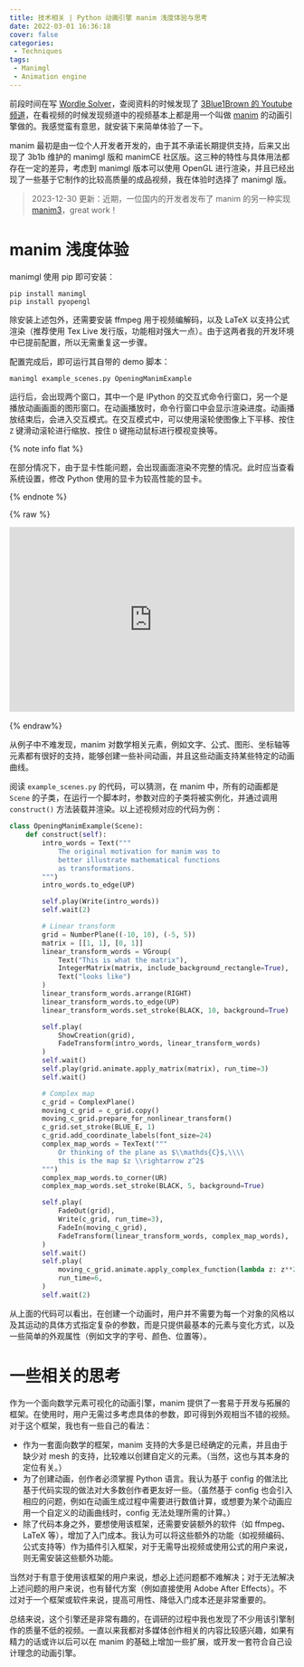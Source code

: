 ```yaml
---
title: 技术相关 | Python 动画引擎 manim 浅度体验与思考
date: 2022-03-01 16:36:18
cover: false
categories:
 - Techniques
tags:
 - Manimgl
 - Animation engine
---
```


前段时间在写 [Wordle Solver](https://github.com/LittleNyima/wordle-solver)，查阅资料的时候发现了 [3Blue1Brown 的 Youtube 频道](https://www.youtube.com/c/3blue1brown)，在看视频的时候发现频道中的视频基本上都是用一个叫做 [manim](https://github.com/3b1b/manim) 的动画引擎做的。我感觉蛮有意思，就安装下来简单体验了一下。

manim 最初是由一位个人开发者开发的，由于其不承诺长期提供支持，后来又出现了 3b1b 维护的 manimgl 版和 manimCE 社区版。这三种的特性与具体用法都存在一定的差异，考虑到 manimgl 版本可以使用 OpenGL 进行渲染，并且已经出现了一些基于它制作的比较高质量的成品视频，我在体验时选择了 manimgl 版。

> 2023-12-30 更新：近期，一位国内的开发者发布了 manim 的另一种实现 [manim3](https://github.com/YishiMichael/manim3)，great work！

# manim 浅度体验

manimgl 使用 pip 即可安装：

```shell
pip install manimgl
pip install pyopengl
```

除安装上述包外，还需要安装 ffmpeg 用于视频编解码，以及 LaTeX 以支持公式渲染（推荐使用 Tex Live 发行版，功能相对强大一点）。由于这两者我的开发环境中已提前配置，所以无需重复这一步骤。

配置完成后，即可运行其自带的 demo 脚本：

```shell
manimgl example_scenes.py OpeningManimExample
```

运行后，会出现两个窗口，其中一个是 IPython 的交互式命令行窗口，另一个是播放动画画面的图形窗口。在动画播放时，命令行窗口中会显示渲染进度。动画播放结束后，会进入交互模式。在交互模式中，可以使用滚轮使图像上下平移、按住 `Z` 键滑动滚轮进行缩放、按住 `D` 键拖动鼠标进行模视变换等。

{% note info flat %}

在部分情况下，由于显卡性能问题，会出现画面渲染不完整的情况。此时应当查看系统设置，修改 Python 使用的显卡为较高性能的显卡。

{% endnote %}

{% raw %}

<style>
    .resp-container {
        position: relative;
        overflow: hidden;
        padding-top: 65%;
        margin-bottom: 16px;
    }
    .resp-iframe {
        position: absolute;
        top: 0;
        left: 0;
        width: 100%;
        height: 100%;
        border: 0;
    }
</style><div class="resp-container"><iframe class="resp-iframe" src="https://player.bilibili.com/player.html?aid=679492789&bvid=BV12S4y1g7pm&cid=530012902&page=1" scrolling="no" border="0" frameborder="no" framespacing="0" allowfullscreen="true"> </iframe></div>

{% endraw%}

从例子中不难发现，manim 对数学相关元素，例如文字、公式、图形、坐标轴等元素都有很好的支持，能够创建一些补间动画，并且这些动画支持某些特定的动画曲线。

阅读 `example_scenes.py` 的代码，可以猜测，在 manim 中，所有的动画都是 `Scene` 的子类，在运行一个脚本时，参数对应的子类将被实例化，并通过调用 `construct()` 方法装载并渲染。以上述视频对应的代码为例：

```python
class OpeningManimExample(Scene):
    def construct(self):
        intro_words = Text("""
            The original motivation for manim was to
            better illustrate mathematical functions
            as transformations.
        """)
        intro_words.to_edge(UP)

        self.play(Write(intro_words))
        self.wait(2)

        # Linear transform
        grid = NumberPlane((-10, 10), (-5, 5))
        matrix = [[1, 1], [0, 1]]
        linear_transform_words = VGroup(
            Text("This is what the matrix"),
            IntegerMatrix(matrix, include_background_rectangle=True),
            Text("looks like")
        )
        linear_transform_words.arrange(RIGHT)
        linear_transform_words.to_edge(UP)
        linear_transform_words.set_stroke(BLACK, 10, background=True)

        self.play(
            ShowCreation(grid),
            FadeTransform(intro_words, linear_transform_words)
        )
        self.wait()
        self.play(grid.animate.apply_matrix(matrix), run_time=3)
        self.wait()

        # Complex map
        c_grid = ComplexPlane()
        moving_c_grid = c_grid.copy()
        moving_c_grid.prepare_for_nonlinear_transform()
        c_grid.set_stroke(BLUE_E, 1)
        c_grid.add_coordinate_labels(font_size=24)
        complex_map_words = TexText("""
            Or thinking of the plane as $\\mathds{C}$,\\\\
            this is the map $z \\rightarrow z^2$
        """)
        complex_map_words.to_corner(UR)
        complex_map_words.set_stroke(BLACK, 5, background=True)

        self.play(
            FadeOut(grid),
            Write(c_grid, run_time=3),
            FadeIn(moving_c_grid),
            FadeTransform(linear_transform_words, complex_map_words),
        )
        self.wait()
        self.play(
            moving_c_grid.animate.apply_complex_function(lambda z: z**2),
            run_time=6,
        )
        self.wait(2)
```

从上面的代码可以看出，在创建一个动画时，用户并不需要为每一个对象的风格以及其运动的具体方式指定复杂的参数，而是只提供最基本的元素与变化方式，以及一些简单的外观属性（例如文字的字号、颜色、位置等）。

# 一些相关的思考

作为一个面向数学元素可视化的动画引擎，manim 提供了一套易于开发与拓展的框架。在使用时，用户无需过多考虑具体的参数，即可得到外观相当不错的视频。对于这个框架，我也有一些自己的看法：

- 作为一套面向数学的框架，manim 支持的大多是已经确定的元素，并且由于缺少对 mesh 的支持，比较难以创建自定义的元素。（当然，这也与其本身的定位有关。）
- 为了创建动画，创作者必须掌握 Python 语言。我认为基于 config 的做法比基于代码实现的做法对大多数创作者更友好一些。（虽然基于 config 也会引入相应的问题，例如在动画生成过程中需要进行数值计算，或想要为某个动画应用一个自定义的动画曲线时，config 无法处理所需的计算。）
- 除了代码本身之外，要想使用该框架，还需要安装额外的软件（如 ffmpeg、LaTeX 等），增加了入门成本。我认为可以将这些额外的功能（如视频编码、公式支持等）作为插件引入框架，对于无需导出视频或使用公式的用户来说，则无需安装这些额外功能。

当然对于有意于使用该框架的用户来说，想必上述问题都不难解决；对于无法解决上述问题的用户来说，也有替代方案（例如直接使用 Adobe After Effects）。不过对于一个框架或软件来说，提高可用性、降低入门成本还是非常重要的。

总结来说，这个引擎还是非常有趣的，在调研的过程中我也发现了不少用该引擎制作的质量不低的视频。一直以来我都对多媒体创作相关的内容比较感兴趣，如果有精力的话或许以后可以在 manim 的基础上增加一些扩展，或开发一套符合自己设计理念的动画引擎。